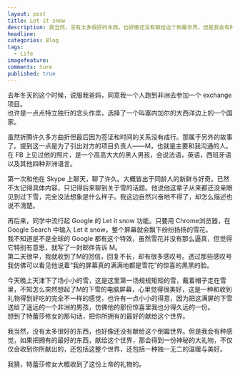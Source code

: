 ```yaml
---
layout: post  
title: Let it snow  
description: 我当然，没有太多很好的东西，也好像还没有献给这个倒霉世界。但是我会有种感觉，如果把拥有的最好的东西，献给这个世界，那会得到一份神秘的大礼物，不仅仅会收到你所献出的，还包括这整个世界，还包括一种独一无二的温暖与美好。     
headline: 
categories: Blog  
tags: 
  - Life  
imagefeature:  
comments: ture  
published: true  
---
```


去年冬天的这个时候，说服我爸妈，同意我一个人跑到非洲去参加一个 exchange 项目。  
也许是一点点特立独行的念头作祟，选择了一个叫塞内加尔的大西洋边上的一个国家。  

虽然折腾许久多方曲折但最后因为签证和时间的关系没有成行。那属于另外的故事了。提到这一点是为了引出对方的项目负责人——M，也就是主要和我沟通的人。在 FB 上见过他的照片，是一个高高大大的黑人男孩，会说法语，英语，西班牙语以及其他四种非洲语言。  

第一次和他在 Skype 上聊天，聊了许久。大概皆出于同龄人的新鲜与好奇。已然不太记得具体内容，只记得后来聊到关于雪的话题。他说他这辈子从来都还没亲眼见到过下雪，完全没法想象是什么样子。我这边自然兴奋地不得了，却怎么描述也说不清楚。  

再后来，同学中流行起 Google 的 Let it snow 功能。只要用 Chrome浏览器，在 Google Search 中输入 Let it snow，整个屏幕就会飘下纷纷扬扬的雪花。  
我不知道是不是全球的 Google 都有这个特效，虽然雪花并没有那么逼真，但觉得它特别有意思，就写了一封邮件告诉 M。  
第二天很早，我就收到了M的回信，回复不长，却有很多感叹号。透过那些感叹号我仿佛可以看见他说着“我的屏幕真的满满地都是雪花”的惊喜的黑黑的脸。  

今天晚上天津下了场小小的雪，这是这里第一场规规矩矩的雪，戴着帽子走在雪里，不知怎么突然想起了M的下雪的电脑屏幕，心里觉得很美好，这是一种和收到礼物得到好吃的完全不一样的感觉，也许有一点小小的得意，因为把这满屏的下雪送给了遥远的一个非洲的男孩，仿佛他的那份惊喜里我也分得久远的一份。  
想到了特蕾莎修女的那句话，把你所拥有的最好的献给这个世界。  

我当然，没有太多很好的东西，也好像还没有献给这个倒霉世界。但是我会有种感觉，如果把拥有的最好的东西，献给这个世界，那会得到一份神秘的大礼物，不仅仅会收到你所献出的，还包括这整个世界，还包括一种独一无二的温暖与美好。  

我猜，特蕾莎修女大概收到了这份上帝的礼物的。  

